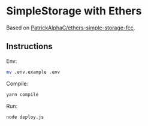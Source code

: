 # SimpleStorage with Ethers

Based on [PatrickAlphaC/ethers-simple-storage-fcc](https://github.com/PatrickAlphaC/ethers-simple-storage-fcc).

## Instructions

Env:

```sh
mv .env.example .env
```

Compile:

```sh
yarn compile
```

Run:

```sh
node deploy.js
```